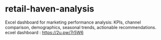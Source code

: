 # retail-haven-analysis
Excel dashboard for marketing performance analysis: KPIs, channel comparison, demographics, seasonal trends, actionable recommendations.
ecxel dashboard : https://2u.pw/7r5W6 
